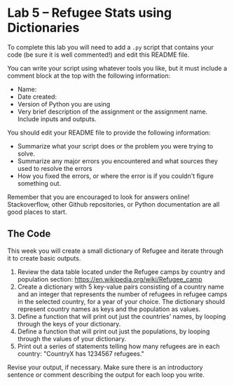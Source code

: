 # Lab 5 – Refugee Stats using Dictionaries
To complete this lab you will need to add a `.py` script that contains your code (be sure it is well commented!) and edit this README file.

You can write your script using whatever tools you like, but it must include a comment block at the top with the following information:
- Name:
- Date created:
- Version of Python you are using
- Very brief description of the assignment or the assignment name. Include inputs and outputs. 

You should edit your README file to provide the following information:
- Summarize what your script does or the problem you were trying to solve.
- Summarize any major errors you encountered and what sources they used to resolve the errors
- How you fixed the errors, or where the error is if you couldn't figure something out.

Remember that you are encouraged to look for answers online! Stackoverflow, other Github repositories, or Python documentation are all good places to start.

## The Code
This week you will create a small dictionary of Refugee and iterate through it to create basic outputs.  

1. Review the data table located under the Refugee camps by country and population section: https://en.wikipedia.org/wiki/Refugee_camp
2. Create a dictionary with 5 key-value pairs consisting of a country name and an integer that represents the number of refugees in refugee camps in the selected country, for a year of your choice. The dictionary should represent country names as keys and the population as values.
3. Define a function that will print out just the countries' names, by looping through the keys of your dictionary.
4. Define a function that will print out just the populations, by looping through the values of your dictionary.
5. Print out a series of statements telling how many refugees are in each country: "CountryX has 1234567 refugees."

Revise your output, if necessary. Make sure there is an introductory sentence or comment describing the output for each loop you write.
